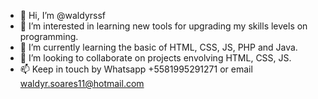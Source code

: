 - 👋 Hi, I’m @waldyrssf
- 👀 I’m interested in learning new tools for upgrading my skills levels on programming.
- 🌱 I’m currently learning the basic of HTML, CSS, JS, PHP and Java.
- 💞️ I’m looking to collaborate on projects envolving HTML, CSS, JS.
- 📫 Keep in touch by Whatsapp +5581995291271 or email waldyr.soares11@hotmail.com

